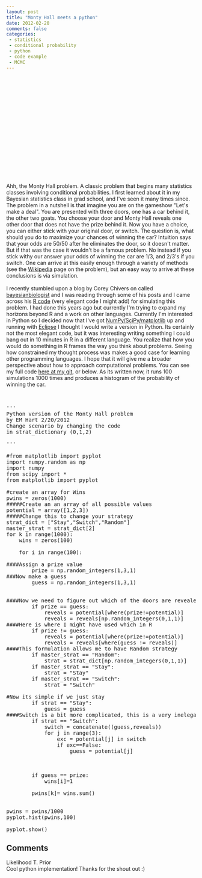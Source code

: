 ```yaml
---
layout: post
title: "Monty Hall meets a python"
date: 2012-02-20
comments: false
categories:
 - statistics
 - conditional probability
 - python
 - code example
 - MCMC
---
```


<div class='post'>
<div class="separator" style="clear: both; text-align: center;"><object width="320" height="266" class="BLOGGER-youtube-video" classid="clsid:D27CDB6E-AE6D-11cf-96B8-444553540000" codebase="http://download.macromedia.com/pub/shockwave/cabs/flash/swflash.cab#version=6,0,40,0" data-thumbnail-src="http://1.gvt0.com/vi/qVLvDqZPgK0/0.jpg"><param name="movie" value="http://www.youtube.com/v/qVLvDqZPgK0&fs=1&source=uds" /><param name="bgcolor" value="#FFFFFF" /><embed width="320" height="266"  src="http://www.youtube.com/v/qVLvDqZPgK0&fs=1&source=uds" type="application/x-shockwave-flash"></embed></object></div><br />Ahh, the Monty Hall problem. A classic problem that begins many statistics classes involving conditional probabilities.  I first learned about it in my Bayesian statistics class in grad school, and I've seen it many times since.  The problem in a nutshell is that imagine you are on the gameshow "Let's make a deal".  You are presented with three doors, one has a car behind it, the other two goats.  You choose your door and Monty Hall reveals one other door that does not have the prize behind it.  Now you have a choice, you can either stick with your original door, or switch.  The question is, what should you do to maximize your chances of winning the car? Intuition says that your odds are 50/50 after he eliminates the door, so it doesn't matter.  But if that was the case it wouldn't be a famous problem.  No instead if you stick withy our answer your odds of winning the car are 1/3, and 2/3's if you switch.  One can arrive at this easily enough through a variety of methods (see the <a href="http://en.wikipedia.org/wiki/Monty_Hall_problem">Wikipedia</a> page on the problem), but an easy way to arrive at these conclusions is via simulation.   <br><br>I recently stumbled upon a blog by Corey Chivers on called <a href="http://bayesianbiologist.com/">bayesianbiologist</a> and I was reading through some of his posts and I came across his <a href="http://bayesianbiologist.com/2012/02/03/monty-hall-by-simulation/">R code</a> (very elegant code I might add) for simulating this problem.  I had done this years ago but currently I'm trying to expand my horizons beyond R and a work on other languages.  Currently I'm interested in Python so I decided now that I've got <a href="http://www.scipy.org/Installing_SciPy/Mac_OS_X">NumPy/SciPy/matplotlib</a> up and running with <a href="http://www.eclipse.org/downloads/">Eclipse</a> I thought I would write a version in Python.  Its certainly not the most elegant code, but it was interesting writing something I could bang out in 10 minutes in R in a different language.  You realize that how you would do something in R frames the way you think about problems.  Seeing how constrained my thought process was makes a good case for learning other programming languages.  I hope that it will give me a broader perspective about how to approach computational problems. You can see my full code <a href="https://github.com/emhart/Misc_Func/blob/master/MontyHall.py">here at my git</a>, or below.  As its written now, it runs 100 simulations 1000 times and produces a histogram of the probability of winning the car.  <pre class="brush:python" name="code"><br /><br />'''<br />Python version of the Monty Hall problem<br />by EM Hart 2/20/2012<br />Change scenario by changing the code <br />in strat_dictionary (0,1,2)<br /><br />'''<br /><br />#from matplotlib import pyplot<br />import numpy.random as np<br />import numpy<br />from scipy import *<br />from matplotlib import pyplot<br /><br />#create an array for Wins<br />pwins = zeros(1000)<br />#####Create an an array of all possible values<br />potential = array([1,2,3])<br />#####Change this to change your strategy<br />strat_dict = ["Stay","Switch","Random"]<br />master_strat = strat_dict[2]<br />for k in range(1000):<br />    wins = zeros(100)<br /><br />    for i in range(100):<br /><br />####Assign a prize value<br />        prize = np.random_integers(1,3,1)<br />###Now make a guess<br />        guess = np.random_integers(1,3,1)<br />   <br />    <br />####Now we need to figure out which of the doors are revealed<br />        if prize == guess:<br />            reveals = potential[where(prize!=potential)]<br />            reveals = reveals[np.random_integers(0,1,1)]<br />####Here is where I might have used which in R<br />        if prize != guess:<br />            reveals = potential[where(prize!=potential)]<br />            reveals = reveals[where(guess != reveals)]<br />####This formulation allows me to have Random strategy<br />        if master_strat == "Random":<br />            strat = strat_dict[np.random_integers(0,1,1)]<br />        if master_strat == "Stay":<br />            strat = "Stay"<br />        if master_strat == "Switch":<br />            strat = "Switch"<br />        <br />#Now its simple if we just stay       <br />        if strat == "Stay":<br />            guess = guess<br />####Switch is a bit more complicated, this is a very inelegant solution compared to R<br />        if strat == "Switch":<br />            switch = concatenate((guess,reveals))<br />            for j in range(3):<br />                exc = potential[j] in switch<br />                if exc==False:<br />                    guess = potential[j]<br /><br />        <br />    <br />        if guess == prize:<br />            wins[i]=1<br /><br />        pwins[k]= wins.sum()<br />        <br /><br />pwins = pwins/1000<br />pyplot.hist(pwins,100)<br /><br />pyplot.show()<br /></pre></div>
<h2>Comments</h2>
<div class='comments'>
<div class='comment'>
<div class='author'>Likelihood T. Prior</div>
<div class='content'>
Cool python implementation! Thanks for the shout out :)</div>
</div>
</div>
